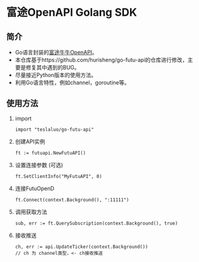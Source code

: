 # 富途OpenAPI Golang SDK

## 简介

* Go语言封装的[富途牛牛OpenAPI](https://openapi.futunn.com/futu-api-doc/)。
* 本仓库基于https://github.com/hurisheng/go-futu-api的仓库进行修改，主要是修复其中遇到的BUG。
* 尽量接近Python版本的使用方法。
* 利用Go语言特性，例如channel，goroutine等。

## 使用方法

1. import

    ```
    import "teslaluo/go-futu-api"
    ```

1. 创建API实例

    ```
    ft := futuapi.NewFutuAPI()
    ```

1. 设置连接参数 (可选)

    ```
    ft.SetClientInfo("MyFutuAPI", 0)
    ```

1. 连接FutuOpenD

    ```
    ft.Connect(context.Background(), ":11111")
    ```

1. 调用获取方法

    ```
    sub, err := ft.QuerySubscription(context.Background(), true)
    ```

1. 接收推送

    ```
    ch, err := api.UpdateTicker(context.Background())
    // ch 为 channel类型，<- ch接收推送
    ```
